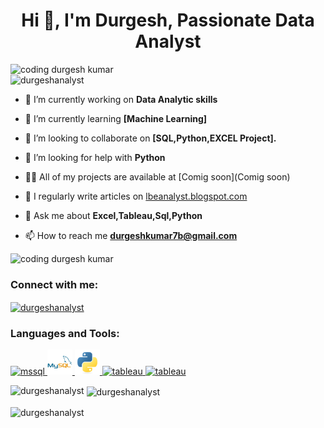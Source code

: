 <h1 align="center">Hi 👋, I'm Durgesh, Passionate Data Analyst</h1>
<img algn="right" alt="coding durgesh kumar" width="1280"src="https://blogger.googleusercontent.com/img/b/R29vZ2xl/AVvXsEjz12bIZwwo3R8m3nDFSD-FDB0Z6JbYh6zBdJpR8s5ijFqdSmf00eawAyeVsZud0hWOaUghhzsL1EymKt1VwnNvLR7_q3wrUK70a2oCuTcqI-NfCWetYrCAvjQ_uvs5RLLu-nVlNuZMF2CJITTWXCMeDtTe5erm0lbcvYfs9-dSLsy8LKqL0Uy6hCXJ/s16000/Durgesh%20Kumar%20(1).png"


<p align="left"> <img src="https://komarev.com/ghpvc/?username=durgeshanalyst&label=Profile%20views&color=0e75b6&style=flat" alt="durgeshanalyst" /> </p>

- 🔭 I’m currently working on **Data Analytic skills**

- 🌱 I’m currently learning **[Machine Learning]**

- 👯 I’m looking to collaborate on **[SQL,Python,EXCEL Project].**

- 🤝 I’m looking for help with **Python**

- 👨‍💻 All of my projects are available at [Comig soon](Comig soon)

- 📝 I regularly write articles on [lbeanalyst.blogspot.com](lbeanalyst.blogspot.com)

- 💬 Ask me about **Excel,Tableau,Sql,Python**

- 📫 How to reach me **durgeshkumar7b@gmail.com**

<img algn="center" alt="coding durgesh kumar" width="400" src="https://trendologics.com/wp-content/uploads/2020/05/oie_2215410BAhoDKZP.gif">


<h3 align="left">Connect with me:</h3>
<p align="left">
<a href="https://linkedin.com/in/durgeshanalyst" target="blank"><img align="center" src="https://cliply.co/wp-content/uploads/2021/02/372102050_LINKEDIN_ICON_TRANSPARENT_1080.gif" alt="durgeshanalyst" height="60" width="100" /></a>
</p>

<h3 align="left">Languages and Tools:</h3>
<p align="left"> <a href="https://www.microsoft.com/en-us/sql-server" target="_blank" rel="noreferrer"> <img src="https://www.svgrepo.com/show/303229/microsoft-sql-server-logo.svg" alt="mssql" width="40" height="40"/> </a> <a href="https://www.mysql.com/" target="_blank" rel="noreferrer"> <img src="https://raw.githubusercontent.com/devicons/devicon/master/icons/mysql/mysql-original-wordmark.svg" alt="mysql" width="40" height="40"/> </a> <a href="https://www.python.org" target="_blank" rel="noreferrer"> <img src="https://raw.githubusercontent.com/devicons/devicon/master/icons/python/python-original.svg" alt="python" width="40" height="40"/> </a> <a href="https://public.tableau.com/app/profile/durgesh.kumar" target="_blank" rel="noreferrer"> <img src="https://www.lib.washington.edu/dataservices/images/Tableau_Software_logo.png/image" alt="tableau" width="40" height="40"/> </a> <a href="https://public.tableau.com/app/profile/durgesh.kumar" target="_blank" rel="noreferrer"> <img src="https://e7.pngegg.com/pngimages/108/891/png-clipart-microsoft-excel-computer-icons-export-microsoft-angle-logo-thumbnail.png" alt="tableau" width="40" height="40"/> </a> </p></p> </p>

<p><img align="left" src="https://github-readme-stats.vercel.app/api/top-langs?username=durgeshanalyst&show_icons=true&locale=en&layout=compact" alt="durgeshanalyst" /></p>

<p>&nbsp;<img align="center" src="https://github-readme-stats.vercel.app/api?username=durgeshanalyst&show_icons=true&locale=en" alt="durgeshanalyst" /></p>

<p><img align="center" src="https://github-readme-streak-stats.herokuapp.com/?user=durgeshanalyst&" alt="durgeshanalyst" /></p>
